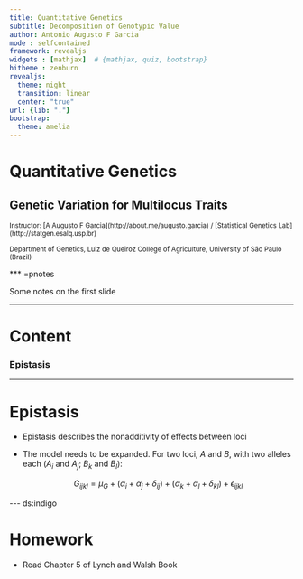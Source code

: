 ```yaml
---
title: Quantitative Genetics
subtitle: Decomposition of Genotypic Value
author: Antonio Augusto F Garcia
mode : selfcontained
framework: revealjs
widgets : [mathjax]  # {mathjax, quiz, bootstrap}
hitheme : zenburn
revealjs:
  theme: night
  transition: linear
  center: "true"
url: {lib: "."}
bootstrap:
  theme: amelia
---
```


# Quantitative Genetics

## Genetic Variation for Multilocus Traits

<small>
Instructor: [A Augusto F Garcia](http://about.me/augusto.garcia)
/ [Statistical Genetics Lab](http://statgen.esalq.usp.br) </small>

<small>Department of Genetics, Luiz de Queiroz College of Agriculture,
University of São Paulo (Brazil)</small>

<script src="http://ajax.googleapis.com/ajax/libs/jquery/1.9.1/jquery.min.js"></script>

*** =pnotes

Some notes on the first slide

---

# Content

### Epistasis


---

# Epistasis

- Epistasis describes the nonadditivity of effects between loci
- The model needs to be expanded. For two loci, $A$ and $B$, with two
  alleles each ($A_i$ and $A_j$; $B_k$ and $B_l$):
  
  $$G_{ijkl}=\mu_G+(\alpha_i+\alpha_j+\delta_{ij})+(\alpha_k+\alpha_l+\delta_{kl})+\epsilon_{ijkl}$$


--- ds:indigo


# Homework

  - Read Chapter 5 of Lynch and Walsh Book
